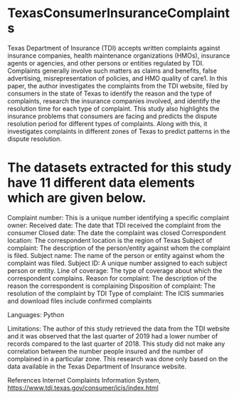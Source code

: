 # TexasConsumerInsuranceComplaints
Texas Department of Insurance (TDI) accepts written complaints against insurance companies, health maintenance organizations (HMOs), insurance agents or agencies, and other persons or entities regulated by TDI. Complaints generally involve such matters as claims and benefits, false advertising, misrepresentation of policies, and HMO quality of care1. In this paper, the author investigates the complaints from the TDI website, filed by consumers in the state of Texas to identify the reason and the type of complaints, research the insurance companies involved, and identify the resolution time for each type of complaint. This study also highlights the insurance problems that consumers are facing and predicts the dispute resolution period for different types of complaints. Along with this, it investigates complaints in different zones of Texas to predict patterns in the dispute resolution.

# The datasets extracted for this study have 11 different data elements which are given below. 
Complaint number: This is a unique number identifying a specific complaint owner:
Received date: The date that TDI received the complaint from the consumer
Closed date: The date the complaint was closed
Correspondent location: The correspondent location is the region of Texas
Subject of complaint: The description of the person/entity against whom the complaint is filed.
Subject name: The name of the person or entity against whom the complaint was filed.
Subject ID: A unique number assigned to each subject person or entity.
Line of coverage: The type of coverage about which the correspondent complains.
Reason for complaint: The description of the reason the correspondent is complaining
Disposition of complaint: The resolution of the complaint by TDI
Type of complaint: The ICIS summaries and download files include confirmed complaints

Languages:
  Python
  
Limitations:
The author of this study retrieved the data from the TDI website and it was observed that the last quarter of 2019 had a lower number of records compared to the last quarter of 2018. This study did not make any correlation between the number people insured and the number of complained in a particular zone. This research was done only based on the data available in the Texas Department of Insurance website.

References
Internet Complaints Information System, https://www.tdi.texas.gov/consumer/icis/index.html

